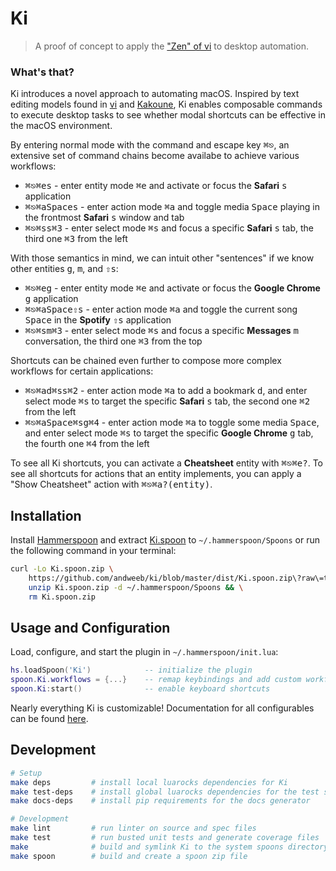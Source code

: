 # Ki

> A proof of concept to apply the ["Zen" of vi](https://stackoverflow.com/questions/1218390/what-is-your-most-productive-shortcut-with-vim/1220118#1220118) to desktop automation.

### What's that?

Ki introduces a novel approach to automating macOS. Inspired by text editing models found in [vi](https://en.wikipedia.org/wiki/Vi#Interface) and [Kakoune](http://kakoune.org/why-kakoune/why-kakoune.html), Ki enables composable commands to execute desktop tasks to see whether modal shortcuts can be effective in the macOS environment.

By entering normal mode with the command and escape key <kbd>⌘⎋</kbd>, an extensive set of command chains become availabe to achieve various workflows:
- <kbd>⌘⎋</kbd><kbd>⌘e</kbd><kbd>s</kbd> - enter entity mode <kbd>⌘e</kbd> and activate or focus the **Safari** <kbd>s</kbd> application
- <kbd>⌘⎋</kbd><kbd>⌘a</kbd><kbd>Space</kbd><kbd>s</kbd> - enter action mode <kbd>⌘a</kbd> and toggle media <kbd>Space</kbd> playing in the frontmost **Safari** <kbd>s</kbd> window and tab
- <kbd>⌘⎋</kbd><kbd>⌘s</kbd><kbd>s</kbd><kbd>⌘3</kbd> - enter select mode <kbd>⌘s</kbd> and focus a specific **Safari** <kbd>s</kbd> tab, the third one <kbd>⌘3</kbd> from the left

With those semantics in mind, we can intuit other "sentences" if we know other entities <kbd>g</kbd>, <kbd>m</kbd>, and <kbd>⇧s</kbd>:
- <kbd>⌘⎋</kbd><kbd>⌘e</kbd><kbd>g</kbd> - enter entity mode <kbd>⌘e</kbd> and activate or focus the **Google Chrome** <kbd>g</kbd> application
- <kbd>⌘⎋</kbd><kbd>⌘a</kbd><kbd>Space</kbd><kbd>⇧s</kbd> - enter action mode <kbd>⌘a</kbd> and toggle the current song <kbd>Space</kbd> in the **Spotify** <kbd>⇧s</kbd> application
- <kbd>⌘⎋</kbd><kbd>⌘s</kbd><kbd>m</kbd><kbd>⌘3</kbd> - enter select mode <kbd>⌘s</kbd> and focus a specific **Messages** <kbd>m</kbd> conversation, the third one <kbd>⌘3</kbd> from the top

Shortcuts can be chained even further to compose more complex workflows for certain applications:
- <kbd>⌘⎋</kbd><kbd>⌘a</kbd><kbd>d</kbd><kbd>⌘s</kbd><kbd>s</kbd><kbd>⌘2</kbd> - enter action mode <kbd>⌘a</kbd> to add a bookmark <kbd>d</kbd>, and enter select mode <kbd>⌘s</kbd> to target the specific **Safari** <kbd>s</kbd> tab, the second one <kbd>⌘2</kbd> from the left
- <kbd>⌘⎋</kbd><kbd>⌘a</kbd><kbd>Space</kbd><kbd>⌘s</kbd><kbd>g</kbd><kbd>⌘4</kbd> - enter action mode <kbd>⌘a</kbd> to toggle some media <kbd>Space</kbd>, and enter select mode <kbd>⌘s</kbd> to target the specific **Google Chrome** <kbd>g</kbd> tab, the fourth one <kbd>⌘4</kbd> from the left

To see all Ki shortcuts, you can activate a **Cheatsheet** entity with <kbd>⌘⎋</kbd><kbd>⌘e</kbd><kbd>?</kbd>. To see all shortcuts for actions that an entity implements, you can apply a "Show Cheatsheet" action with <kbd>⌘⎋</kbd><kbd>⌘a</kbd><kbd>?</kbd><kbd>(entity)</kbd>.

## Installation

Install [Hammerspoon](https://github.com/Hammerspoon/hammerspoon/releases/latest) and extract [Ki.spoon]() to `~/.hammerspoon/Spoons` or run the following command in your terminal:
```bash
curl -Lo Ki.spoon.zip \
    https://github.com/andweeb/ki/blob/master/dist/Ki.spoon.zip\?raw\=true && \
    unzip Ki.spoon.zip -d ~/.hammerspoon/Spoons && \
    rm Ki.spoon.zip
```

## Usage and Configuration

Load, configure, and start the plugin in `~/.hammerspoon/init.lua`:

```lua
hs.loadSpoon('Ki')            -- initialize the plugin
spoon.Ki.workflows = {...}    -- remap keybindings and add custom workflows, modes, and other various configurations
spoon.Ki:start()              -- enable keyboard shortcuts
```

Nearly everything Ki is customizable! Documentation for all configurables can be found [here](https://github.com/andweeb/ki/blob/backup/docs/markdown/Ki.md).

## Development

```bash
# Setup
make deps         # install local luarocks dependencies for Ki
make test-deps    # install global luarocks dependencies for the test suite
make docs-deps    # install pip requirements for the docs generator

# Development
make lint         # run linter on source and spec files
make test         # run busted unit tests and generate coverage files
make              # build and symlink Ki to the system spoons directory for quick development
make spoon        # build and create a spoon zip file
```
